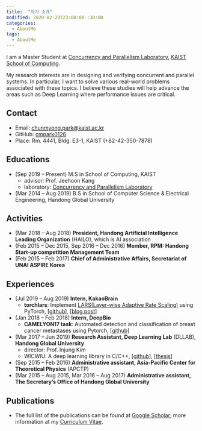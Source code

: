 ```yaml
---
title:  "자기 소개"
modified: 2020-02-29T23:00:00-:30:00
categories:
  - AboutMe
tags:
  - AboutMe
---
```

I am a Master Student at [Concurrency and Parallelism Laboratory](https://cp.kaist.ac.kr/), [KAIST School of Computing](https://cs.kaist.ac.kr/).

My research interests are in designing and verifying concurrent and parallel systems. In particular, I want to solve various real-world problems associated with these topics. I believe these studies will help advance the areas such as Deep Learning where performance issues are critical.

## Contact
- Email: chunmyong.park@kaist.ac.kr
- GitHub: [cmpark0126](https://github.com/cmpark0126)
- Place: Rm. 4441, Bldg. E3-1, KAIST (+82-42-350-7878)

## Educations
- (Sep 2019 – Present) M.S in School of Computing, KAIST 
  - advisor: Prof. Jeehoon Kang
  - laboratory: [Concurrency and Parallelism Laboratory](https://cp.kaist.ac.kr/)
- (Mar 2014 – Aug 2019) B.S in School of Computer Science & Electrical Engineering, Handong Global 
University

## Activities
- (Mar 2018 – Aug 2018) **President, Handong Artificial Intelligence Leading Organization** (HAILO), which is AI
association
- (Feb 2015 – Dec 2015, Sep 2016 – Dec 2016) **Member, RPM: Handong Start-up competition Management Team**
- (Feb 2015 – Feb 2017) **Chief of Administrative Affairs, Secretariat of UNAI ASPIRE Korea**

## Experiences
- (Jul 2019 – Aug 2019) **Intern, KakaoBrain**
  - **torchlars**: Implement [LARS(Layer-wise Adaptive Rate Scaling)](https://arxiv.org/abs/1708.03888) using PyTorch, [[github](https://github.com/kakaobrain/torchlars)], [[blog post](https://www.kakaobrain.com/blog/113)]
- (Jan 2018 – Feb 2018) **Intern, DeepBio**
  - **CAMELYON17 task**: Automated detection and classification of breast cancer metastases using Pytorch, [[github](https://github.com/cmpark0126/CamelyonTask)]
- (Mar 2017 – Jun 2019) **Research Assistant, Deep Learning Lab** (DLLAB), **Handong Global University**
  - director: Prof. Injung Kim
  - WICWIU: A deep learning library in C/C++, [[github](https://github.com/WICWIU/WICWIU)], [[thesis](https://www.dbpia.co.kr/journal/articleDetail?nodeId=NODE07503145&language=ko_KR)]
- (Sep 2015 – Feb 2016) **Administrative assistant, Asia-Pacific Center for Theoretical Physics** (APCTP)
- (Mar 2015 – Aug 2015, Mar 2016 – Aug 2017) **Administrative assistant, The Secretary’s Office of Handong Global University**

## Publications
- The full list of the publications can be found at [Google Scholar](https://scholar.google.co.kr/citations?user=8ez_CnwAAAAJ&hl); more information at my [Curriculum Vitae](https://cmpark0126.github.io/assets/docs/PARKCHUNMYONG_cv.pdf/).
